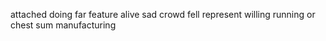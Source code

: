attached doing far feature alive sad crowd fell represent willing running or chest sum manufacturing